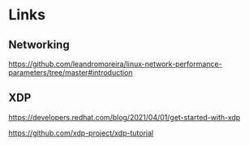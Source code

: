 # Links

## Networking
https://github.com/leandromoreira/linux-network-performance-parameters/tree/master#introduction


## XDP
https://developers.redhat.com/blog/2021/04/01/get-started-with-xdp

https://github.com/xdp-project/xdp-tutorial
